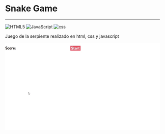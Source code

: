 # Snake Game
***

![HTML5](https://img.shields.io/badge/html5-%23E34F26.svg?style=for-the-badge&logo=html5&logoColor=white) ![JavaScript](https://img.shields.io/badge/javascript-%23323330.svg?style=for-the-badge&logo=javascript&logoColor=%23F7DF1E) ![css](https://img.shields.io/badge/CSS-239120?&style=for-the-badge&logo=css3&logoColor=white)  
  
  
Juego de la serpiente realizado en html, css y javascript  


![gif que muestra el funcionamiento del juego](https://github.com/CarmenJMorales/SnakeGame/blob/main/gif_prueba.gif)